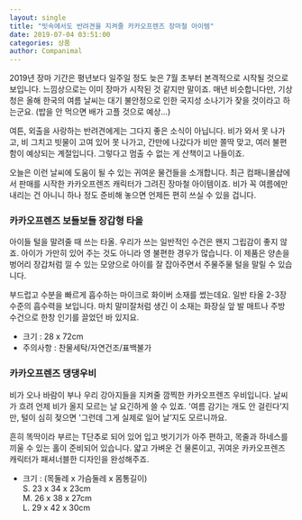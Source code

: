 ```yaml
---
layout: single
title: "빗속에서도 반려견을 지켜줄 카카오프렌즈 장마철 아이템"
date: 2019-07-04 03:51:00
categories: 상품
author: Companimal
---
```


2019년 장마 기간은 평년보다 일주일 정도 늦은 7월 초부터 본격적으로 시작될 것으로 보입니다. 느낌상으로는 이미 장마가 시작된 것 같지만 말이죠. 매년 비슷합니다만, 기상청은 올해 한국의 여름 날씨는 대기 불안정으로 인한 국지성 소나기가 잦을 것이라고 하는군요. (밥을 안 먹으면 배가 고플 것으로 예상...)

여튼, 외출을 사랑하는 반려견에게는 그다지 좋은 소식이 아닙니다. 비가 와서 못 나가고, 비 그치고 빗물이 고여 있어 못 나가고, 간만에 나갔다가 비만 쫄딱 맞고, 여러 불편함이 예상되는 계절입니다. 그렇다고 멈출 수 없는 게 산책이고 나들이죠.

오늘은 이런 날씨에 도움이 될 수 있는 귀여운 물건들을 소개합니다. 최근 컴패니몰샵에서 판매를 시작한 카카오프렌즈 캐릭터가 그려진 장마철 아이템이죠. 비가 꼭 여름에만 내리는 건 아니니 하나 정도 준비해 놓으면 언제든 편히 쓰실 수 있을 겁니다.

### 카카오프렌즈 보들보들 장갑형 타올

아이들 털을 말려줄 때 쓰는 타올. 우리가 쓰는 일반적인 수건은 왠지 그립감이 좋지 않죠. 아이가 가만히 있어 주는 것도 아니라 영 불편한 경우가 많습니다. 이 제품은 양손을 벙어리 장갑처럼 낄 수 있는 모양으로 아이를 잘 잡아주면서 주물주물 털을 말릴 수 있습니다.

부드럽고 수분을 빠르게 흡수하는 마이크로 화이버 소재를 썼는데요. 일반 타올 2-3장 수준의 흡수력을 보입니다. 마치 말미잘처럼 생긴 이 소재는 화장실 앞 발 매트나 주방 수건으로 한창 인기를 끌었던 바 있지요.

- 크기 : 28 x 72cm
- 주의사항 : 찬물세탁/자연건조/표백불가

### 카카오프렌즈 댕댕우비

비가 오나 바람이 부나 우리 강아지들을 지켜줄 깜찍한 카카오프렌즈 우비입니다. 날씨가 흐려 언제 비가 올지 모르는 날 요긴하게 쓸 수 있죠. '여름 감기는 개도 안 걸린다’지만, 털이 심히 젖으면 '그런데 그게 실제로 일어 날’지도 모르니까요.

흔히 똑딱이라 부르는 T단추로 되어 있어 입고 벗기기가 아주 편하고, 목줄과 하네스를 끼울 수 있는 홀이 준비되어 있습니다. 얇고 가벼운 건 물론이고, 귀여운 카카오프렌즈 캐릭터가 패셔너블한 디자인을 완성해주죠.

- 크기 : (목둘레 x 가슴둘레 x 몸통길이)  
   S. 23 x 34 x 23cm  
   M. 26 x 38 x 27cm  
   L. 29 x 42 x 30cm
